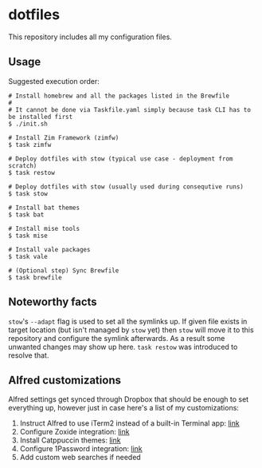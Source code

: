 # dotfiles

This repository includes all my configuration files.

## Usage

Suggested execution order:

```shell
# Install homebrew and all the packages listed in the Brewfile
#
# It cannot be done via Taskfile.yaml simply because task CLI has to be installed first
$ ./init.sh

# Install Zim Framework (zimfw)
$ task zimfw

# Deploy dotfiles with stow (typical use case - deployment from scratch)
$ task restow

# Deploy dotfiles with stow (usually used during consequtive runs)
$ task stow

# Install bat themes
$ task bat

# Install mise tools
$ task mise

# Install vale packages
$ task vale

# (Optional step) Sync Brewfile
$ task brewfile
```

## Noteworthy facts

`stow`'s `--adapt` flag is used to set all the symlinks up. If given file exists in target location (but isn't managed by `stow` yet) then `stow` will move it to this repository and configure the symlink afterwards. As a result some unwanted changes may show up here. `task restow` was introduced to resolve that.

## Alfred customizations

Alfred settings get synced through Dropbox that should be enough to set everything up, however just in case here's a list of my customizations:

1. Instruct Alfred to use iTerm2 instead of a built-in Terminal app: [link](https://github.com/vitorgalvao/custom-alfred-iterm-scripts)
2. Configure Zoxide integration: [link](https://github.com/yihou/alfred-zoxide)
3. Install Catppuccin themes: [link](https://github.com/catppuccin/alfred)
4. Configure 1Password integration: [link](https://alfred.app/workflows/alfredapp/1password/)
5. Add custom web searches if needed
